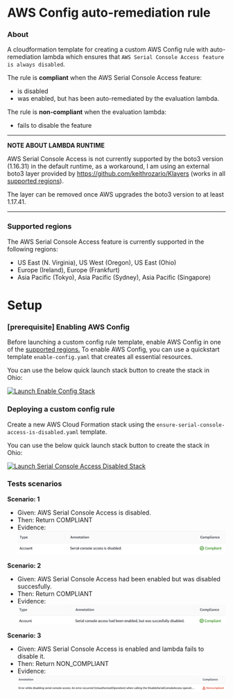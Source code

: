 # AWS Config auto-remediation rule

### About
  A cloudformation template for creating a custom AWS Config rule with auto-remediation lambda which ensures that `AWS Serial Console Access feature is always disabled`.
  
The rule is **compliant** when the AWS Serial Console Access feature:
- is disabled
- was enabled, but has been auto-remediated by the evaluation lambda.

The rule is **non-compliant** when the evaluation lambda:
- fails to disable the feature

---
**NOTE ABOUT LAMBDA RUNTIME**

AWS Serial Console Access is not currently supported by the boto3 version (1.16.31) in the default runtime, as a workaround, I am using an external boto3 layer provided by https://github.com/keithrozario/Klayers (works in all [supported regions](#supported-regions)).

The layer can be removed once AWS upgrades the boto3 version to at least 1.17.41.

---

### Supported regions
The AWS Serial Console Access feature is currently supported in the following regions: 
- US East (N. Virginia), US West (Oregon), US East (Ohio)
- Europe (Ireland), Europe (Frankfurt)
- Asia Pacific (Tokyo), Asia Pacific (Sydney), Asia Pacific (Singapore)

# Setup


### [prerequisite] Enabling AWS Config
Before launching a custom config rule template, enable AWS Config in one of the [supported regions.](#supported-regions)
To enable AWS Config, you can use a quickstart template `enable-config.yaml` that creates all essential resources. 

You can use the below quick launch stack button to create the stack in Ohio:

[![Launch Enable Config Stack](https://cdn.rawgit.com/buildkite/cloudformation-launch-stack-button-svg/master/launch-stack.svg)](https://us-east-2.console.aws.amazon.com/cloudformation/home?region=us-east-2#/stacks/create/review?templateURL=https://mzarkowski-static.s3-eu-west-1.amazonaws.com/enable_config.yaml&stackName=enable-config)


### Deploying a custom config rule
Create a new AWS Cloud Formation stack using the `ensure-serial-console-access-is-disabled.yaml` template. 

You can use the below quick launch stack button to create the stack in Ohio:

[![Launch Serial Console Access Disabled Stack](https://cdn.rawgit.com/buildkite/cloudformation-launch-stack-button-svg/master/launch-stack.svg)](https://us-east-2.console.aws.amazon.com/cloudformation/home?region=us-east-2#/stacks/create/review?templateURL=https://mzarkowski-static.s3-eu-west-1.amazonaws.com/ensure-serial-console-access-is-disabled.yaml&stackName=ensure-serial-console-access-is-disabled) 

### Tests scenarios

**Scenario: 1**
- Given: AWS Serial Console Access is disabled.
- Then: Return COMPLIANT
- Evidence: 
![](https://github.com/mzarkowski/aws-config-custom-rule/blob/main/tests/scenario1.png)

**Scenario: 2**
- Given: AWS Serial Console Access had been enabled but was disabled succesfully. 
- Then: Return COMPLIANT
- Evidence: 
![](https://github.com/mzarkowski/aws-config-custom-rule/blob/main/tests/scenario2.png)

**Scenario: 3**
- Given: AWS Serial Console Access is enabled and lambda fails to disable it.
- Then: Return NON_COMPLIANT
- Evidence: 
![](https://github.com/mzarkowski/aws-config-custom-rule/blob/main/tests/scenario3.png)

